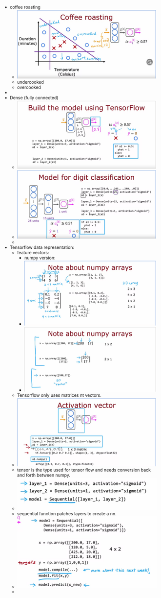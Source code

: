 - coffee roasting
	- ![image.png](../assets/image_1675166754395_0.png)
	- undercooked
	- overcooked
-
- Dense (fully connected)
	- ![image.png](../assets/image_1675166827905_0.png)
	- ![image.png](../assets/image_1675199160724_0.png)
	-
- Tensorflow data representation:
	- feature vectors:
		- numpy version:
		- ![image.png](../assets/image_1675200725675_0.png)
		- ![image.png](../assets/image_1675200803318_0.png)
	- Tensorflow only uses matrices nt vectors.
	- ![image.png](../assets/image_1675200919551_0.png)
	- tensor is the type used for tensor flow and needs conversion back and forth between numpy.
	- ![image.png](../assets/image_1675284781477_0.png)
	- sequential function patches layers to create a nn.
	- ![image.png](../assets/image_1675284910836_0.png)
	-